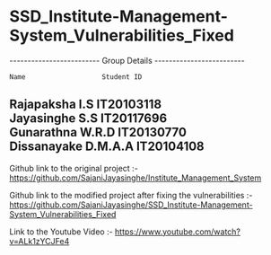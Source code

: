 # SSD_Institute-Management-System_Vulnerabilities_Fixed

------------------------- Group Details -------------------------

    Name	               Student ID              
Rajapaksha I.S 	               IT20103118	       
Jayasinghe S.S	               IT20117696	      
Gunarathna W.R.D	       IT20130770	      
Dissanayake D.M.A.A            IT20104108	      	    
-----------------------------------------------------------------

Github link to the original project :- https://github.com/SajaniJayasinghe/Institute_Management_System

Github link to the modified project after fixing the vulnerabilities  :- https://github.com/SajaniJayasinghe/SSD_Institute-Management-System_Vulnerabilities_Fixed

Link to the Youtube Video :- https://www.youtube.com/watch?v=ALk1zYCJFe4
